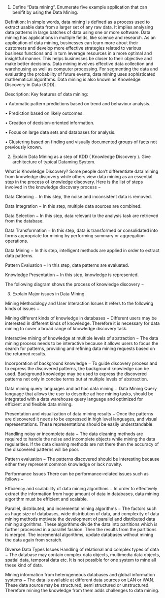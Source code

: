 1. Define “Data mining”. Enumerate five example application that can benifit by using the Data Mining.

Definition: In simple words, data mining is defined as a process used to extract usable data from a larger set of any raw data. It implies analysing data patterns in large batches of data using one or more software. Data mining has applications in multiple fields, like science and research. As an application of data mining, businesses can learn more about their customers and develop more effective strategies related to various business functions and in turn leverage resources in a more optimal and insightful manner. This helps businesses be closer to their objective and make better decisions. Data mining involves effective data collection and warehousing as well as computer processing. For segmenting the data and evaluating the probability of future events, data mining uses sophisticated mathematical algorithms. Data mining is also known as Knowledge Discovery in Data (KDD). 

Description: Key features of data mining: 

• Automatic pattern predictions based on trend and behaviour analysis. 

• Prediction based on likely outcomes. 

• Creation of decision-oriented information. 

• Focus on large data sets and databases for analysis. 

• Clustering based on finding and visually documented groups of facts not previously known. 



2. Explain Data Mining as a step of KDD ( Knowledge Discovery ). Give architecture of typical Dataming System.

What is Knowledge Discovery?
Some people don’t differentiate data mining from knowledge discovery while others view data mining as an essential step in the process of knowledge discovery. Here is the list of steps involved in the knowledge discovery process −

Data Cleaning − In this step, the noise and inconsistent data is removed.

Data Integration − In this step, multiple data sources are combined.

Data Selection − In this step, data relevant to the analysis task are retrieved from the database.

Data Transformation − In this step, data is transformed or consolidated into forms appropriate for mining by performing summary or aggregation operations.

Data Mining − In this step, intelligent methods are applied in order to extract data patterns.

Pattern Evaluation − In this step, data patterns are evaluated.

Knowledge Presentation − In this step, knowledge is represented.

The following diagram shows the process of knowledge discovery −



3. Explain Major issues in Data Mining. 

Mining Methodology and User Interaction Issues
It refers to the following kinds of issues −

Mining different kinds of knowledge in databases − Different users may be interested in different kinds of knowledge. Therefore it is necessary for data mining to cover a broad range of knowledge discovery task.

Interactive mining of knowledge at multiple levels of abstraction − The data mining process needs to be interactive because it allows users to focus the search for patterns, providing and refining data mining requests based on the returned results.

Incorporation of background knowledge − To guide discovery process and to express the discovered patterns, the background knowledge can be used. Background knowledge may be used to express the discovered patterns not only in concise terms but at multiple levels of abstraction.

Data mining query languages and ad hoc data mining − Data Mining Query language that allows the user to describe ad hoc mining tasks, should be integrated with a data warehouse query language and optimized for efficient and flexible data mining.

Presentation and visualization of data mining results − Once the patterns are discovered it needs to be expressed in high level languages, and visual representations. These representations should be easily understandable.

Handling noisy or incomplete data − The data cleaning methods are required to handle the noise and incomplete objects while mining the data regularities. If the data cleaning methods are not there then the accuracy of the discovered patterns will be poor.

Pattern evaluation − The patterns discovered should be interesting because either they represent common knowledge or lack novelty.

Performance Issues
There can be performance-related issues such as follows −

Efficiency and scalability of data mining algorithms − In order to effectively extract the information from huge amount of data in databases, data mining algorithm must be efficient and scalable.

Parallel, distributed, and incremental mining algorithms − The factors such as huge size of databases, wide distribution of data, and complexity of data mining methods motivate the development of parallel and distributed data mining algorithms. These algorithms divide the data into partitions which is further processed in a parallel fashion. Then the results from the partitions is merged. The incremental algorithms, update databases without mining the data again from scratch.

Diverse Data Types Issues
Handling of relational and complex types of data − The database may contain complex data objects, multimedia data objects, spatial data, temporal data etc. It is not possible for one system to mine all these kind of data.

Mining information from heterogeneous databases and global information systems − The data is available at different data sources on LAN or WAN. These data source may be structured, semi structured or unstructured. Therefore mining the knowledge from them adds challenges to data mining.
